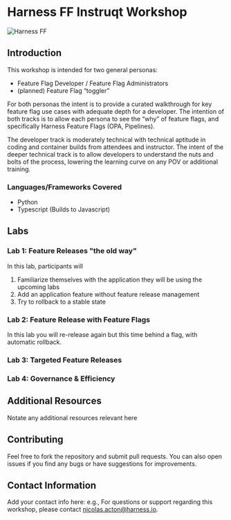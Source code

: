 # Harness FF Instruqt Workshop

![Harness FF](https://developer.harness.io/img/ff.svg)

## Introduction

This workshop is intended for two general personas:

- Feature Flag Developer / Feature Flag Administrators
- (planned) Feature Flag “toggler”

For both personas the intent is to provide a curated walkthrough for key feature flag use cases with adequate depth for a developer. The intention of both tracks is to allow each persona to see the “why” of feature flags, and specifically Harness Feature Flags (OPA, Pipelines). 

The developer track is moderately technical with technical aptitude in coding and container builds from attendees and instructor. The intent of the deeper technical track is to allow developers to understand the nuts and bolts of the process, lowering the learning curve on any POV or additional training.

### Languages/Frameworks Covered
- Python
- Typescript (Builds to Javascript)

## Labs

### Lab 1: Feature Releases "the old way"
In this lab, participants will 
1. Familiarize themselves with the application they will be using the upcoming labs
2. Add an application feature without feature release management
3. Try to rollback to a stable state

### Lab 2: Feature Release with Feature Flags
In this lab you will re-release again but this time behind a flag, with automatic rollback.

### Lab 3: Targeted Feature Releases

### Lab 4: Governance & Efficiency

## Additional Resources
Notate any additional resources relevant here

## Contributing
Feel free to fork the repository and submit pull requests. You can also open issues if you find any bugs or have suggestions for improvements.

## Contact Information
Add your contact info here: e.g.,
For questions or support regarding this workshop, please contact [nicolas.acton@harness.io](mailto:nicolas.acton@harness.io).
